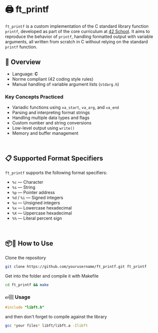 # 🖨️ ft_printf

`ft_printf` is a custom implementation of the C standard library function `printf`, developed as part of the core curriculum at [42 School](https://42.fr/en/homepage/).
It aims to reproduce the behavior of `printf`, handling formatted output with variable arguments, all written from scratch in C without relying on the standard `printf` function.


## 🔧 Overview
- Language: **C**  
- Norme compliant (42 coding style rules)  
- Manual handling of variable argument lists (`stdarg.h`)

### Key Concepts Practiced
- Variadic functions using `va_start`, `va_arg`, and `va_end`  
- Parsing and interpreting format strings  
- Handling multiple data types and flags  
- Custom number and string conversions  
- Low-level output using `write()`  
- Memory and buffer management

<br>

## 📋 Supported Format Specifiers
`ft_printf` supports the following format specifiers:
- `%c` — Character  
- `%s` — String  
- `%p` — Pointer address  
- `%d` / `%i` — Signed integers  
- `%u` — Unsigned integers  
- `%x` — Lowercase hexadecimal  
- `%X` — Uppercase hexadecimal  
- `%%` — Literal percent sign

<br>

## 📦🚀 How to Use
Clone the repository
```bash
git clone https://github.com/yourusername/ft_printf.git ft_printf
```
Get into the folder and compile it with Makefile
```bash
cd ft_printf && make
```

### 👉🏼 Usage
```C
#include "libft.h"
```
and then don't forget to compile against the library
```Bash
gcc *your files* libft/libft.a -Ilibft
```
